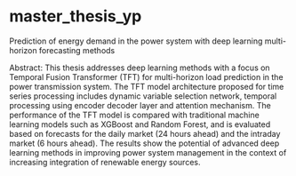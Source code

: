 # master_thesis_yp
Prediction of energy demand in the power system with deep learning multi-horizon forecasting methods

Abstract: This thesis addresses deep learning methods with a focus on Temporal Fusion Transformer
(TFT) for multi-horizon load prediction in the power transmission system. The TFT model architecture
proposed for time series processing includes dynamic variable selection network, temporal processing
using encoder decoder layer and attention mechanism. The performance of the TFT model is compared
with traditional machine learning models such as XGBoost and Random Forest, and is evaluated based
on forecasts for the daily market (24 hours ahead) and the intraday market (6 hours ahead). The results
show the potential of advanced deep learning methods in improving power system management in the
context of increasing integration of renewable energy sources.
